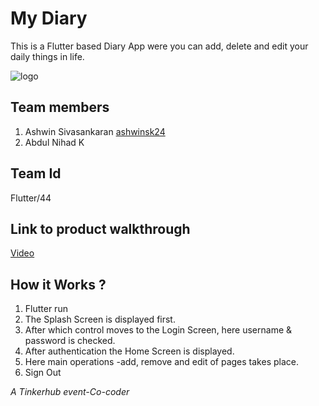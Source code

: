 # My Diary
This is a Flutter based Diary App were you can add, delete and edit your daily things in life.

![logo](https://user-images.githubusercontent.com/71746986/157914385-32116e23-d9a3-4739-9e6c-720d02ba174f.png)

## Team members
1. Ashwin Sivasankaran [ashwinsk24](https://github.com/ashwinsk24)
2. Abdul Nihad K 

## Team Id
Flutter/44

## Link to product walkthrough
[Video](https://drive.google.com/file/d/1eOT7bredXj3CblG_gDWg8Lr6ki7mX6wm/view?usp=sharing)


## How it Works ?
1. Flutter run
2. The Splash Screen is displayed first.
3. After which control moves to the Login Screen, here username & password is checked.
4. After authentication the Home Screen is displayed.
5. Here main operations -add, remove and edit of pages takes place.
6. Sign Out 

*A Tinkerhub event-Co-coder*
